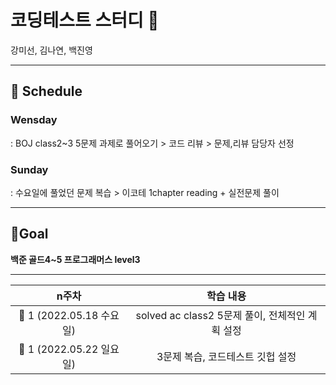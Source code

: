 # 코딩테스트 스터디 🎀

강미선, 김나연, 백진영

---

## 📆 Schedule

### Wensday

: BOJ class2~3 5문제 과제로 풀어오기 > 코드 리뷰 > 문제,리뷰 담당자 선정

### Sunday

: 수요일에 풀었던 문제 복습 > 이코테 1chapter reading + 실전문제 풀이

---

## 🌱Goal

**백준 골드4~5
프로그래머스 level3**

---

|        **n주차**         |                  **학습 내용**                  |
| :----------------------: | :---------------------------------------------: |
| 📌 1 (2022.05.18 수요일) | solved ac class2 5문제 풀이, 전체적인 계획 설정 |
| 📌 1 (2022.05.22 일요일) |        3문제 복습, 코드테스트 깃헙 설정         |

